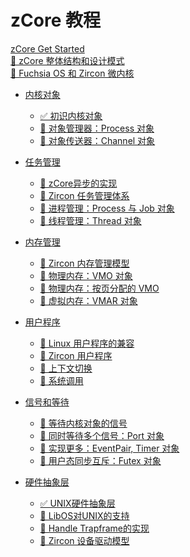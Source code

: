 # zCore 教程

[zCore Get Started](Get_Start.md)<br>
[🚧 zCore 整体结构和设计模式](zcore-intro.md)<br>
[🚧 Fuchsia OS 和 Zircon 微内核](fuchsia.md)<br>

- [内核对象](ch01-00-object.md)
    - [✅ 初识内核对象](ch01-01-kernel-object.md)
    - [🚧 对象管理器：Process 对象](ch01-02-process-object.md)
    - [🚧 对象传送器：Channel 对象](ch01-03-channel-object.md)

- [任务管理](ch02-00-task.md)
    - [🚧 zCore异步的实现](ch02-05-zcore-async.md)
    - [🚧 Zircon 任务管理体系](ch02-01-zircon-task.md)
    - [🚧 进程管理：Process 与 Job 对象](ch02-02-process-job-object.md)
    - [🚧 线程管理：Thread 对象](ch02-03-thread-object.md)

- [内存管理](ch03-00-memory.md)
    - [🚧 Zircon 内存管理模型](ch03-01-zircon-memory.md)
    - [🚧 物理内存：VMO 对象](ch03-02-vmo.md)
    - [🚧 物理内存：按页分配的 VMO](ch03-03-vmo-paged.md)
    - [🚧 虚拟内存：VMAR 对象](ch03-04-vmar.md)

- [用户程序](ch04-00-userspace.md)
    - [🚧 Linux 用户程序的兼容](ch04-04-linux-apps.md)
    - [🚧 Zircon 用户程序](ch04-01-user-program.md)
    - [🚧 上下文切换](ch04-02-context-switch.md)
    - [🚧 系统调用](ch04-03-syscall.md)

- [信号和等待](ch05-00-signal-and-waiting.md)
    - [🚧 等待内核对象的信号](ch05-01-wait-signal.md)
    - [🚧 同时等待多个信号：Port 对象](ch05-02-port-object.md)
    - [🚧 实现更多：EventPair, Timer 对象](ch05-03-more-signal-objects.md)
    - [🚧 用户态同步互斥：Futex 对象](ch05-04-futex-object.md)

- [硬件抽象层](ch06-00-hal.md)
    - [✅ UNIX硬件抽象层](ch06-01-zcore-hal-unix.md)
    - [🚧 LibOS对UNIX的支持](ch06-02-zcore-libos-unix.md)
    - [🚧 Handle Trapframe的实现](ch06-03-trapframe_across_kernel_and_user.md)
    - [🚧 Zircon 设备驱动模型](ch06-04-zircon-driver.md)


